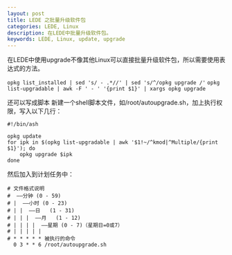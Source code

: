 ```yaml
---
layout: post
title: LEDE 之批量升级软件包 
categories: LEDE, Linux
description: 在LEDE中批量升级软件包。
keywords: LEDE, Linux, update, upgrade
---
```


在LEDE中使用upgrade不像其他Linux可以直接批量升级软件包，所以需要使用表达式的方法。

`opkg list_installed | sed 's/ - .*//' | sed 's/^/opkg upgrade /'`
`opkg list-upgradable | awk -F ' - ' '{print $1}' | xargs opkg upgrade`

还可以写成脚本
新建一个shell脚本文件，如/root/autoupgrade.sh，加上执行权限，写入以下几行：

```
#!/bin/ash
 
opkg update
for ipk in $(opkg list-upgradable | awk '$1!~/^kmod|^Multiple/{print $1}'); do
	opkg upgrade $ipk
done
```

然后加入到计划任务中：

```
# 文件格式说明
#  ——分钟 (0 - 59)
# |  ——小时 (0 - 23)
# | |  ——日   (1 - 31)
# | | |  ——月   (1 - 12)
# | | | |  ——星期 (0 - 7)（星期日=0或7）
# | | | | |
# * * * * * 被执行的命令
  0 3 * * 6 /root/autoupgrade.sh
```
